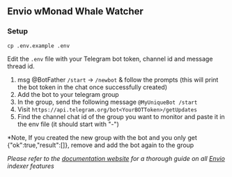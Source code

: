 ## Envio wMonad Whale Watcher

### Setup

`cp .env.example .env`

Edit the `.env` file with your Telegram bot token, channel id and message thread id.
 1. msg @BotFather `/start` -> `/newbot` & follow the prompts (this will print the bot token in the chat once successfully created)
 1. Add the bot to your telegram group
 1. In the group, send the following message `@MyUniqueBot /start`  
 1. Visit `https://api.telegram.org/bot<YourBOTToken>/getUpdates`
 1. Find the channel chat id of the group you want to monitor and paste it in the env file (it should start with "-")

*Note, If you created the new group with the bot and you only get {"ok":true,"result":[]}, remove and add the bot again to the group


*Please refer to the [documentation website](https://docs.envio.dev) for a thorough guide on all [Envio](https://envio.dev) indexer features*
